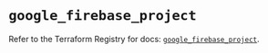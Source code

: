# `google_firebase_project`

Refer to the Terraform Registry for docs: [`google_firebase_project`](https://registry.terraform.io/providers/hashicorp/google-beta/5.40.0/docs/resources/google_firebase_project).
